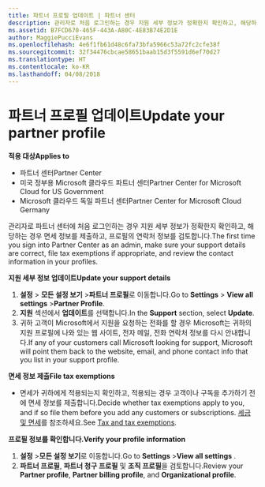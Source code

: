 ```yaml
---
title: 파트너 프로필 업데이트 | 파트너 센터
description: 관리자로 처음 로그인하는 경우 지원 세부 정보가 정확한지 확인하고, 해당하는 경우 면세 정보를 제출하고, 프로필의 연락처 정보를 검토합니다.
ms.assetid: B7FCD670-465F-443A-A80C-4E83B74E2D1E
author: MaggiePucciEvans
ms.openlocfilehash: 4e6f1fb61d48c6fa73bfa5966c53a72fc2cfe38f
ms.sourcegitcommit: 32f34476cbcae58651baab15d3f5591d6ef70d27
ms.translationtype: HT
ms.contentlocale: ko-KR
ms.lasthandoff: 04/08/2018
---
```

# <a name="update-your-partner-profile"></a><span data-ttu-id="68dc9-103">파트너 프로필 업데이트</span><span class="sxs-lookup"><span data-stu-id="68dc9-103">Update your partner profile</span></span>

**<span data-ttu-id="68dc9-104">적용 대상</span><span class="sxs-lookup"><span data-stu-id="68dc9-104">Applies to</span></span>**

-  <span data-ttu-id="68dc9-105">파트너 센터</span><span class="sxs-lookup"><span data-stu-id="68dc9-105">Partner Center</span></span>
-  <span data-ttu-id="68dc9-106">미국 정부용 Microsoft 클라우드 파트너 센터</span><span class="sxs-lookup"><span data-stu-id="68dc9-106">Partner Center for Microsoft Cloud for US Government</span></span>
-  <span data-ttu-id="68dc9-107">Microsoft 클라우드 독일 파트너 센터</span><span class="sxs-lookup"><span data-stu-id="68dc9-107">Partner Center for Microsoft Cloud Germany</span></span>

<span data-ttu-id="68dc9-108">관리자로 파트너 센터에 처음 로그인하는 경우 지원 세부 정보가 정확한지 확인하고, 해당하는 경우 면세 정보를 제출하고, 프로필의 연락처 정보를 검토합니다.</span><span class="sxs-lookup"><span data-stu-id="68dc9-108">The first time you sign into Partner Center as an admin, make sure your support details are correct, file tax exemptions if appropriate, and review the contact information in your profiles.</span></span>

**<span data-ttu-id="68dc9-109">지원 세부 정보 업데이트</span><span class="sxs-lookup"><span data-stu-id="68dc9-109">Update your support details</span></span>**

1.  <span data-ttu-id="68dc9-110">**설정** &gt; **모든 설정 보기** &gt;**파트너 프로필**로 이동합니다.</span><span class="sxs-lookup"><span data-stu-id="68dc9-110">Go to **Settings** &gt; **View all settings** &gt;**Partner Profile**.</span></span>
2.  <span data-ttu-id="68dc9-111">**지원** 섹션에서 **업데이트**를 선택합니다.</span><span class="sxs-lookup"><span data-stu-id="68dc9-111">In the **Support** section, select **Update**.</span></span>
3.  <span data-ttu-id="68dc9-112">귀하 고객이 Microsoft에서 지원을 요청하는 전화를 할 경우 Microsoft는 귀하의 지원 프로필에 나와 있는 웹 사이트, 전자 메일, 전화 연락처 정보를 다시 안내합니다.</span><span class="sxs-lookup"><span data-stu-id="68dc9-112">If any of your customers call Microsoft looking for support, Microsoft will point them back to the website, email, and phone contact info that you list in your support profile.</span></span>

**<span data-ttu-id="68dc9-113">면세 정보 제출</span><span class="sxs-lookup"><span data-stu-id="68dc9-113">File tax exemptions</span></span>**

-   <span data-ttu-id="68dc9-114">면세가 귀하에게 적용되는지 확인하고, 적용되는 경우 고객이나 구독을 추가하기 전에 면세 정보를 제출합니다.</span><span class="sxs-lookup"><span data-stu-id="68dc9-114">Decide whether tax exemptions apply to you, and if so file them before you add any customers or subscriptions.</span></span> <span data-ttu-id="68dc9-115">[세금 및 면세](tax-and-tax-exemptions.md)를 참조하세요.</span><span class="sxs-lookup"><span data-stu-id="68dc9-115">See [Tax and tax exemptions](tax-and-tax-exemptions.md).</span></span>

**<span data-ttu-id="68dc9-116">프로필 정보를 확인합니다.</span><span class="sxs-lookup"><span data-stu-id="68dc9-116">Verify your profile information</span></span>**

1.  <span data-ttu-id="68dc9-117">**설정** &gt;**모든 설정 보기**로 이동합니다.</span><span class="sxs-lookup"><span data-stu-id="68dc9-117">Go to **Settings** &gt;**View all settings** .</span></span> 
2.  <span data-ttu-id="68dc9-118">**파트너 프로필**, **파트너 청구 프로필** 및 **조직 프로필**을 검토합니다.</span><span class="sxs-lookup"><span data-stu-id="68dc9-118">Review your **Partner profile**, **Partner billing profile**, and **Organizational profile**.</span></span>

 

 



